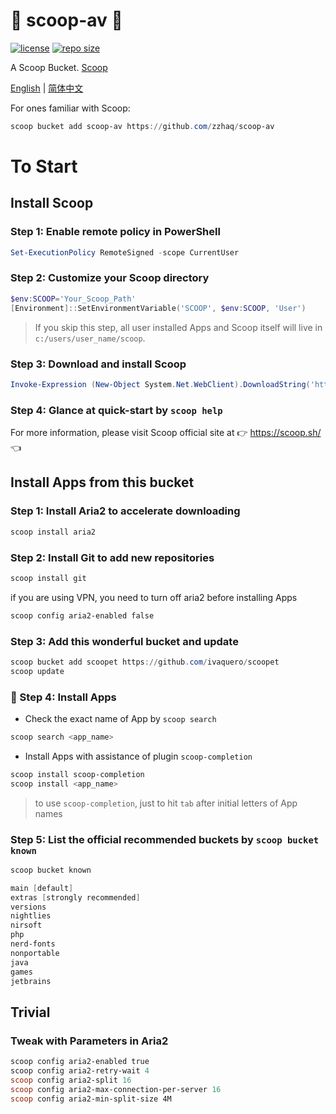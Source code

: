 # 🍨 scoop-av 🍨

[![license](https://img.shields.io/github/license/zzhaq/scoop-av)](https://img.shields.io/github/license/zzhaq/scoop-av)
[![repo size](https://img.shields.io/github/repo-size/zzhaq/scoop-av)](https://img.shields.io/github/repo-size/zzhaq/scoop-av)

A Scoop Bucket. [Scoop](https://github.com/ScoopInstaller/Scoop)

<p align="left">
<a href="README.md">English</a> |
<a href="README-CN.md">简体中文</a>
</p>

For ones familiar with Scoop:

```powershell
scoop bucket add scoop-av https://github.com/zzhaq/scoop-av
```

# To Start

## Install Scoop

### Step 1: Enable remote policy in PowerShell

```powershell
Set-ExecutionPolicy RemoteSigned -scope CurrentUser
```

### Step 2: Customize your Scoop directory

```powershell
$env:SCOOP='Your_Scoop_Path'
[Environment]::SetEnvironmentVariable('SCOOP', $env:SCOOP, 'User')
```

> If you skip this step, all user installed Apps and Scoop itself will live in `c:/users/user_name/scoop`.

### Step 3: Download and install Scoop

```powershell
Invoke-Expression (New-Object System.Net.WebClient).DownloadString('https://get.scoop.sh')
```

### Step 4: Glance at quick-start by `scoop help`

For more information, please visit Scoop official site at 👉 <https://scoop.sh/> 👈

## Install Apps from this bucket

### Step 1: Install Aria2 to accelerate downloading

```powershell
scoop install aria2
```

### Step 2: Install Git to add new repositories

```powershell
scoop install git
```

if you are using VPN, you need to turn off aria2 before installing Apps

```powershell
scoop config aria2-enabled false
```

### Step 3: Add this wonderful bucket and update

```powershell
scoop bucket add scoopet https://github.com/ivaquero/scoopet
scoop update
```

### :rocket: Step 4: Install Apps

- Check the exact name of App by `scoop search`

```powershell
scoop search <app_name>
```

- Install Apps with assistance of plugin `scoop-completion`

```powershell
scoop install scoop-completion
scoop install <app_name>
```

> to use `scoop-completion`, just to hit `tab` after initial letters of App names

### Step 5: List the official recommended buckets by `scoop bucket known`

```powershell
scoop bucket known

main [default]
extras [strongly recommended]
versions
nightlies
nirsoft
php
nerd-fonts
nonportable
java
games
jetbrains
```

## Trivial

### Tweak with Parameters in Aria2

```powershell
scoop config aria2-enabled true
scoop config aria2-retry-wait 4
scoop config aria2-split 16
scoop config aria2-max-connection-per-server 16
scoop config aria2-min-split-size 4M
```

